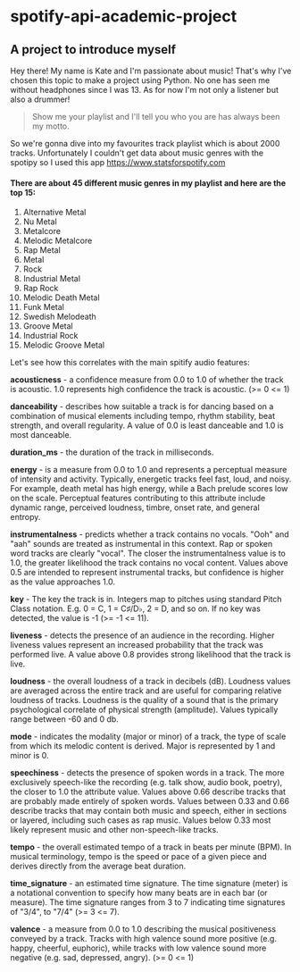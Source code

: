 # spotify-api-academic-project
## A project to introduce myself
Hey there! My name is Kate and I'm passionate about music!
That's why I've chosen this topic to make a project using Python.
No one has seen me without headphones since I was 13. As for now I'm not only a listener
but also a drummer!
> Show me your playlist and I'll tell you who you are has always been my motto.

So we're gonna dive into my favourites track playlist which is about 2000 tracks.
Unfortunately I couldn't get data about music genres with the spotipy so I used this app https://www.statsforspotify.com
#### There are about 45 different music genres in my playlist and here are the top 15:
1. Alternative Metal
2. Nu Metal
3. Metalcore
4. Melodic Metalcore
5. Rap Metal
6. Metal
7. Rock
8. Industrial Metal
9. Rap Rock
10. Melodic Death Metal
11. Funk Metal
12. Swedish Melodeath
13. Groove Metal
14. Industrial Rock
15. Melodic Groove Metal

Let's see how this correlates with the main spitify audio features:

**acousticness** - a confidence measure from 0.0 to 1.0 of whether the track is acoustic. 1.0 represents high confidence the track is acoustic.
(>= 0 <= 1)

**danceability** - describes how suitable a track is for dancing based on a combination of musical elements including tempo, rhythm stability, beat strength, and overall regularity. A value of 0.0 is least danceable and 1.0 is most danceable.

**duration_ms** - the duration of the track in milliseconds.

**energy** - is a measure from 0.0 to 1.0 and represents a perceptual measure of intensity and activity. Typically, energetic tracks feel fast, loud, and noisy. For example, death metal has high energy, while a Bach prelude scores low on the scale. Perceptual features contributing to this attribute include dynamic range, perceived loudness, timbre, onset rate, and general entropy.

**instrumentalness** - predicts whether a track contains no vocals. "Ooh" and "aah" sounds are treated as instrumental in this context. Rap or spoken word tracks are clearly "vocal". The closer the instrumentalness value is to 1.0, the greater likelihood the track contains no vocal content. Values above 0.5 are intended to represent instrumental tracks, but confidence is higher as the value approaches 1.0.

**key** - The key the track is in. Integers map to pitches using standard Pitch Class notation. E.g. 0 = C, 1 = C♯/D♭, 2 = D, and so on. If no key was detected, the value is -1 (>= -1 <= 11).

**liveness** - detects the presence of an audience in the recording. Higher liveness values represent an increased probability that the track was performed live. A value above 0.8 provides strong likelihood that the track is live.

**loudness** - the overall loudness of a track in decibels (dB). Loudness values are averaged across the entire track and are useful for comparing relative loudness of tracks. Loudness is the quality of a sound that is the primary psychological correlate of physical strength (amplitude). Values typically range between -60 and 0 db.

**mode** - indicates the modality (major or minor) of a track, the type of scale from which its melodic content is derived. Major is represented by 1 and minor is 0.

**speechiness** - detects the presence of spoken words in a track. The more exclusively speech-like the recording (e.g. talk show, audio book, poetry), the closer to 1.0 the attribute value. Values above 0.66 describe tracks that are probably made entirely of spoken words. Values between 0.33 and 0.66 describe tracks that may contain both music and speech, either in sections or layered, including such cases as rap music. Values below 0.33 most likely represent music and other non-speech-like tracks.

**tempo** - the overall estimated tempo of a track in beats per minute (BPM). In musical terminology, tempo is the speed or pace of a given piece and derives directly from the average beat duration.

**time_signature** - an estimated time signature. The time signature (meter) is a notational convention to specify how many beats are in each bar (or measure). The time signature ranges from 3 to 7 indicating time signatures of "3/4", to "7/4" (>= 3 <= 7).

**valence** - a measure from 0.0 to 1.0 describing the musical positiveness conveyed by a track. Tracks with high valence sound more positive (e.g. happy, cheerful, euphoric), while tracks with low valence sound more negative (e.g. sad, depressed, angry). (>= 0 <= 1)



